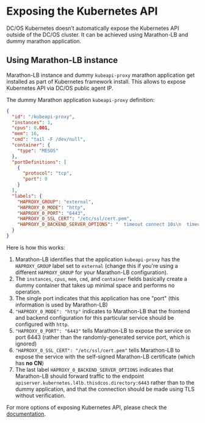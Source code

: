 # Exposing the Kubernetes API

DC/OS Kubernetes doesn’t automatically expose the Kubernetes API outside of the DC/OS cluster.
It can be achieved using Marathon-LB and dummy marathon application.

## Using Marathon-LB instance

Marathon-LB instance and dummy `kubeapi-proxy` marathon application get installed as part of Kubernetes
framework install. This allows to expose Kubernetes API via DC/OS public agent IP.

The dummy Marathon application `kubeapi-proxy` definition:

```json
{
  "id": "/kubeapi-proxy",
  "instances": 1,
  "cpus": 0.001,
  "mem": 16,
  "cmd": "tail -F /dev/null",
  "container": {
    "type": "MESOS"
  },
  "portDefinitions": [
    {
      "protocol": "tcp",
      "port": 0
    }
  ],
  "labels": {
    "HAPROXY_GROUP": "external",
    "HAPROXY_0_MODE": "http",
    "HAPROXY_0_PORT": "6443",
    "HAPROXY_0_SSL_CERT": "/etc/ssl/cert.pem",
    "HAPROXY_0_BACKEND_SERVER_OPTIONS": "  timeout connect 10s\n  timeout client 86400s\n  timeout server 86400s\n  timeout tunnel 86400s\n  server kube-apiserver apiserver.devkubernetes01.l4lb.thisdcos.directory:6443 ssl verify none\n"   
  }
}
```

Here is how this works:
1. Marathon-LB identifies that the application `kubeapi-proxy` has the `HAPROXY_GROUP` label set to `external` (change this if you're using a different `HAPROXY_GROUP` for your Marathon-LB configuration).
1. The `instances`, `cpus`, `mem`, `cmd`, and `container` fields basically create a dummy container that takes up minimal space and performs no operation.
1. The single port indicates that this application has one "port" (this information is used by Marathon-LB)
1. `"HAPROXY_0_MODE": "http"` indicates to Marathon-LB that the frontend and backend configuration for this particular service should be configured with `http`.
1. `"HAPROXY_0_PORT": "6443"` tells Marathon-LB to expose the service on port 6443 (rather than the randomly-generated service port, which is ignored)
1. `"HAPROXY_0_SSL_CERT": "/etc/ssl/cert.pem"` tells Marathon-LB to expose the service with the self-signed Marathon-LB certificate (which has **no CN**)
1. The last label `HAPROXY_0_BACKEND_SERVER_OPTIONS` indicates that Marathon-LB should forward traffic to the endpoint `apiserver.kubernetes.l4lb.thisdcos.directory:6443` rather than to the dummy application, and that the connection should be made using TLS without verification.

For more options of exposing Kubernetes API, please check the [documentation](https://docs.mesosphere.com/services/kubernetes/2.2.0-1.13.3/operations/exposing-the-kubernetes-api/).
